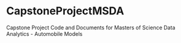 # CapstoneProjectMSDA
Capstone Project Code and Documents for Masters of Science Data Analytics - Automobile Models
